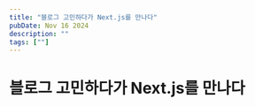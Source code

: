 ```yaml
---
title: "블로그 고민하다가 Next.js를 만나다"
pubDate: Nov 16 2024
description: ""
tags: [""]
---
```


# 블로그 고민하다가 Next.js를 만나다
